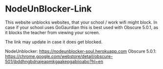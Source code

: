 # NodeUnBlocker-Link
This website unblocks websites, that your school / work wifi might block. 
In case if your school uses GoGaurdian this is best used with Obscure 5.0.1, as it blocks the teacher from viewing your screen.

The link may update in case it does get blocked. 

NodeUnblocker: https://nodeunblocker-soul.herokuapp.com
Obscure 5.0.1: https://chrome.google.com/webstore/detail/obscure-501/jbddhngbdnajeapmkgaakepgabiioabo?hl=en
